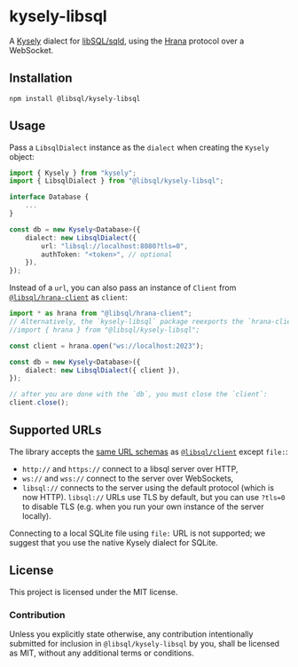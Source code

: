 # kysely-libsql

A [Kysely][kysely] dialect for [libSQL/sqld][sqld], using the [Hrana][hrana-client-ts] protocol over a WebSocket.

[kysely]: https://github.com/koskimas/kysely
[sqld]: https://github.com/libsql/sqld
[hrana-client-ts]: https://github.com/libsql/hrana-client-ts

## Installation

```shell
npm install @libsql/kysely-libsql
```

## Usage

Pass a `LibsqlDialect` instance as the `dialect` when creating the `Kysely` object:

```typescript
import { Kysely } from "kysely";
import { LibsqlDialect } from "@libsql/kysely-libsql";

interface Database {
    ...
}

const db = new Kysely<Database>({
    dialect: new LibsqlDialect({
        url: "libsql://localhost:8080?tls=0",
        authToken: "<token>", // optional
    }),
});
```

Instead of a `url`, you can also pass an instance of `Client` from [`@libsql/hrana-client`][hrana-client-ts] as `client`:

```typescript
import * as hrana from "@libsql/hrana-client";
// Alternatively, the `kysely-libsql` package reexports the `hrana-client`
//import { hrana } from "@libsql/kysely-libsql";

const client = hrana.open("ws://localhost:2023");

const db = new Kysely<Database>({
    dialect: new LibsqlDialect({ client }),
});

// after you are done with the `db`, you must close the `client`:
client.close();
```

## Supported URLs

The library accepts the [same URL schemas][supported-urls] as [`@libsql/client`][libsql-client-ts] except `file:`:

- `http://` and `https://` connect to a libsql server over HTTP,
- `ws://` and `wss://` connect to the server over WebSockets,
- `libsql://` connects to the server using the default protocol (which is now HTTP). `libsql://` URLs use TLS by default, but you can use `?tls=0` to disable TLS (e.g. when you run your own instance of the server locally).

Connecting to a local SQLite file using `file:` URL is not supported; we suggest that you use the native Kysely dialect for SQLite.

[libsql-client-ts]: https://github.com/libsql/libsql-client-ts
[supported-urls]: https://github.com/libsql/libsql-client-ts#supported-urls

## License

This project is licensed under the MIT license.

### Contribution

Unless you explicitly state otherwise, any contribution intentionally submitted for inclusion in `@libsql/kysely-libsql` by you, shall be licensed as MIT, without any additional terms or conditions.
